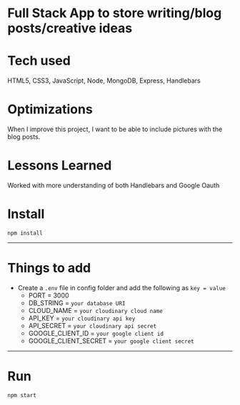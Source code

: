 # Full Stack App to store writing/blog posts/creative ideas

# Tech used

HTML5, CSS3, JavaScript, Node, MongoDB, Express, Handlebars

# Optimizations

When I improve this project, I want to be able to include pictures with the blog posts.

# Lessons Learned

Worked with more understanding of both Handlebars and Google Oauth




# Install

`npm install`

---

# Things to add

- Create a `.env` file in config folder and add the following as `key = value`
  - PORT = 3000
  - DB_STRING = `your database URI`
  - CLOUD_NAME = `your cloudinary cloud name`
  - API_KEY = `your cloudinary api key`
  - API_SECRET = `your cloudinary api secret`
  - GOOGLE_CLIENT_ID = `your google client id`
  - GOOGLE_CLIENT_SECRET = `your google client secret`

---

# Run

`npm start`
